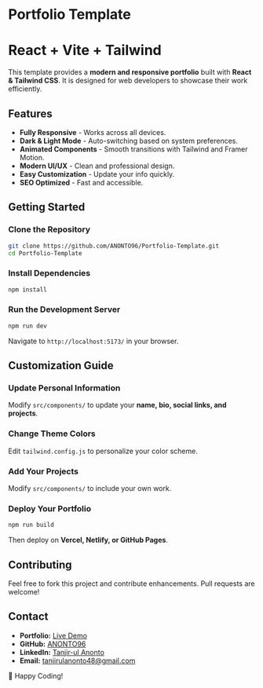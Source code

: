 # Portfolio Template
# React + Vite + Tailwind 

This template provides a **modern and responsive portfolio** built with **React & Tailwind CSS**. It is designed for web developers to showcase their work efficiently.

## Features

- **Fully Responsive** - Works across all devices.
- **Dark & Light Mode** - Auto-switching based on system preferences.
- **Animated Components** - Smooth transitions with Tailwind and Framer Motion.
- **Modern UI/UX** - Clean and professional design.
- **Easy Customization** - Update your info quickly.
- **SEO Optimized** - Fast and accessible.

## Getting Started

### Clone the Repository

```sh
git clone https://github.com/ANONTO96/Portfolio-Template.git
cd Portfolio-Template
```

### Install Dependencies

```sh
npm install
```

### Run the Development Server

```sh
npm run dev
```

Navigate to `http://localhost:5173/` in your browser.

## Customization Guide

### Update Personal Information
Modify `src/components/` to update your **name, bio, social links, and projects**.

### Change Theme Colors
Edit `tailwind.config.js` to personalize your color scheme.

### Add Your Projects
Modify `src/components/` to include your own work.

### Deploy Your Portfolio

```sh
npm run build
```

Then deploy on **Vercel, Netlify, or GitHub Pages**.

## Contributing

Feel free to fork this project and contribute enhancements. Pull requests are welcome!

## Contact

- **Portfolio:** [Live Demo](https://portfolio-tmplt-int.netlify.app/)
- **GitHub:** [ANONTO96](https://github.com/ANONTO96/)
- **LinkedIn:** [Tanjir-ul Anonto](https://www.linkedin.com/in/tanjir-ul-anonto/)
- **Email:** tanjirulanonto48@gmail.com

🚀 Happy Coding!

